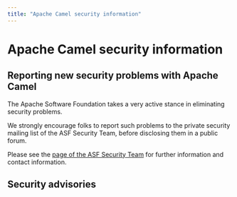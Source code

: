 ```yaml
---
title: "Apache Camel security information"
---
```


# Apache Camel security information

## Reporting new security problems with Apache Camel

The Apache Software Foundation takes a very active stance in eliminating security problems.

We strongly encourage folks to report such problems to the private security mailing list of the ASF Security Team, before disclosing them in a public forum.

Please see the [page of the ASF Security Team](https://www.apache.org/security/) for further information and contact information.

## Security advisories

